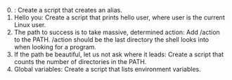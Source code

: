  0. <o>: Create a script that creates an alias.
 1. Hello you: Create a script that prints hello user, where user is the current Linux user.
 2. The path to success is to take massive, determined action: Add /action to the PATH. /action should be the last directory the shell looks into when looking for a program.
 3. If the path be beautiful, let us not ask where it leads: Create a script that counts the number of directories in the PATH.
 4. Global variables: Create a script that lists environment variables.

